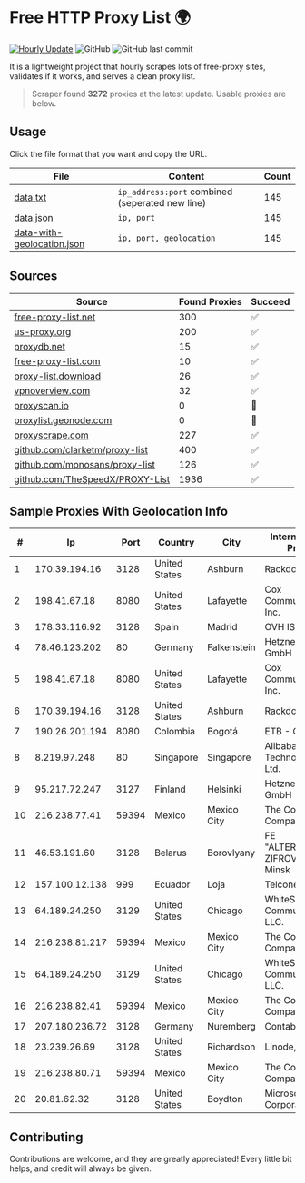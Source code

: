 
# Free HTTP Proxy List 🌍

[![Hourly Update](https://github.com/mertguvencli/http-proxy-list/actions/workflows/main.yml/badge.svg?branch=main)](https://github.com/mertguvencli/http-proxy-list/actions/workflows/main.yml)
![GitHub](https://img.shields.io/github/license/mertguvencli/http-proxy-list)
![GitHub last commit](https://img.shields.io/github/last-commit/mertguvencli/http-proxy-list)

It is a lightweight project that hourly scrapes lots of free-proxy sites, validates if it works, and serves a clean proxy list.


> Scraper found **3272** proxies at the latest update. Usable proxies are below.

## Usage

Click the file format that you want and copy the URL.


|File|Content|Count|
|----|-------|-----|
|[data.txt](https://raw.githubusercontent.com/mertguvencli/http-proxy-list/main/proxy-list/data.txt)|`ip_address:port` combined (seperated new line)|145|
|[data.json](https://raw.githubusercontent.com/mertguvencli/http-proxy-list/main/proxy-list/data.json)|`ip, port`|145|
|[data-with-geolocation.json](https://raw.githubusercontent.com/mertguvencli/http-proxy-list/main/proxy-list/data-with-geolocation.json)|`ip, port, geolocation`|145|

## Sources

|Source|Found Proxies|Succeed|
|------|-------------|-------|
|[free-proxy-list.net](https://free-proxy-list.net)|300|✅|
|[us-proxy.org](https://www.us-proxy.org)|200|✅|
|[proxydb.net](http://proxydb.net)|15|✅|
|[free-proxy-list.com](https://free-proxy-list.com/?page=&port=&type%5B%5D=http&type%5B%5D=https&up_time=0&search=Search)|10|✅|
|[proxy-list.download](https://www.proxy-list.download/HTTP)|26|✅|
|[vpnoverview.com](https://vpnoverview.com/privacy/anonymous-browsing/free-proxy-servers)|32|✅|
|[proxyscan.io](https://www.proxyscan.io)|0|🚫|
|[proxylist.geonode.com](https://proxylist.geonode.com/api/proxy-list?limit=300&page=1&sort_by=lastChecked&sort_type=desc&protocols=http,https)|0|🚫|
|[proxyscrape.com](https://api.proxyscrape.com/v2/?request=displayproxies&protocol=http&timeout=10000&country=all&ssl=all&anonymity=all)|227|✅|
|[github.com/clarketm/proxy-list](https://raw.githubusercontent.com/clarketm/proxy-list/master/proxy-list-raw.txt)|400|✅|
|[github.com/monosans/proxy-list](https://raw.githubusercontent.com/monosans/proxy-list/main/proxies/http.txt)|126|✅|
|[github.com/TheSpeedX/PROXY-List](https://raw.githubusercontent.com/TheSpeedX/PROXY-List/master/http.txt)|1936|✅|


## Sample Proxies With Geolocation Info

|#|Ip|Port|Country|City|Internet Service Provider|
|-|--|----|-------|----|-------------------------|
|1|170.39.194.16|3128|United States|Ashburn|Rackdog, LLC|
|2|198.41.67.18|8080|United States|Lafayette|Cox Communications Inc.|
|3|178.33.116.92|3128|Spain|Madrid|OVH ISP|
|4|78.46.123.202|80|Germany|Falkenstein|Hetzner Online GmbH|
|5|198.41.67.18|8080|United States|Lafayette|Cox Communications Inc.|
|6|170.39.194.16|3128|United States|Ashburn|Rackdog, LLC|
|7|190.26.201.194|8080|Colombia|Bogotá|ETB - Colombia|
|8|8.219.97.248|80|Singapore|Singapore|Alibaba (US) Technology Co., Ltd.|
|9|95.217.72.247|3127|Finland|Helsinki|Hetzner Online GmbH|
|10|216.238.77.41|59394|Mexico|Mexico City|The Constant Company|
|11|46.53.191.60|3128|Belarus|Borovlyany|FE "ALTERNATIVNAYA ZIFROVAYA SET" Minsk|
|12|157.100.12.138|999|Ecuador|Loja|Telconet S.A|
|13|64.189.24.250|3129|United States|Chicago|WhiteSky Communications, LLC.|
|14|216.238.81.217|59394|Mexico|Mexico City|The Constant Company|
|15|64.189.24.250|3129|United States|Chicago|WhiteSky Communications, LLC.|
|16|216.238.82.41|59394|Mexico|Mexico City|The Constant Company|
|17|207.180.236.72|3128|Germany|Nuremberg|Contabo GmbH|
|18|23.239.26.69|3128|United States|Richardson|Linode, LLC|
|19|216.238.80.71|59394|Mexico|Mexico City|The Constant Company|
|20|20.81.62.32|3128|United States|Boydton|Microsoft Corporation|



## Contributing

Contributions are welcome, and they are greatly appreciated! Every
little bit helps, and credit will always be given.

